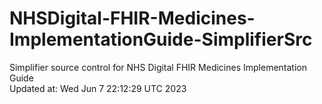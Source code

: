 # NHSDigital-FHIR-Medicines-ImplementationGuide-SimplifierSrc  
Simplifier source control for NHS Digital FHIR Medicines Implementation Guide  
Updated at: Wed Jun  7 22:12:29 UTC 2023
